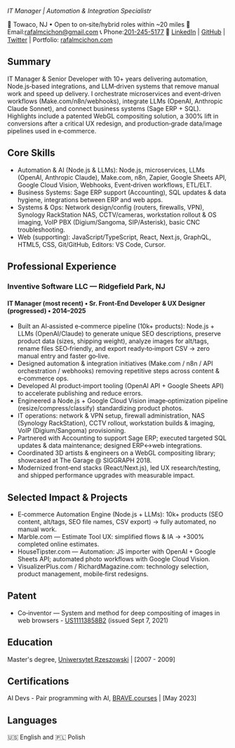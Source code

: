 <!-- *** uncomment h1 for .pdf -->
<!-- # Rafal M Cichon -->
<!-- *** end uncomment h1 for .pdf -->

<!-- *** create .pdf: -->
<!-- install:
brew reinstall grip (GitHub Readme Instant Preview)

command:
```
grip -b README.md --user-content --wide
```

then:
CMD+P and Save as PDF  -->
<!-- *** end create .pdf: -->

*IT Manager | Automation & Integration Specialistr*

📍 Towaco, NJ • Open to on‑site/hybrid roles within ~20 miles
📧 Email:[rafalmcichon@gmail.com](mailto:rafalmcichon@gmail.com)
📞 Phone:[201-245-5177](tel:+12012455177)
🔗 [LinkedIn](https://www.linkedin.com/in/rafalmcichon/) | [GitHub](https://github.com/RafalMCichon) | [Twitter](https://twitter.com/rafalmcichon) | Portfolio: [rafalmcichon.com](https://rafalmcichon.com/) 

## Summary

IT Manager & Senior Developer with 10+ years delivering automation, Node.js‑based integrations, and LLM‑driven systems that remove manual work and speed up delivery. I orchestrate microservices and event‑driven workflows (Make.com/n8n/webhooks), integrate LLMs (OpenAI, Anthropic Claude Sonnet), and connect business systems (Sage ERP + SQL). Highlights include a patented WebGL compositing solution, a 300% lift in conversions after a critical UX redesign, and production‑grade data/image pipelines used in e‑commerce.

## Core Skills

- Automation & AI (Node.js & LLMs): Node.js, microservices, LLMs (OpenAI, Anthropic Claude), Make.com, n8n, Zapier, Google Sheets API, Google Cloud Vision, Webhooks, Event‑driven workflows, ETL/ELT.
- Business Systems: Sage ERP support (Accounting), SQL updates & data hygiene, integrations between ERP and web apps.
- Systems & Ops: Network design/config (routers, firewalls, VPN), Synology RackStation NAS, CCTV/cameras, workstation rollout & OS imaging, VoIP PBX (Digium/Sangoma, SIP/Asterisk), basic CNC troubleshooting.
- Web (supporting): JavaScript/TypeScript, React, Next.js, GraphQL, HTML5, CSS, Git/GitHub, Editors: VS Code, Cursor.

## Professional Experience

### Inventive Software LLC — Ridgefield Park, NJ
#### IT Manager (most recent) • Sr. Front‑End Developer & UX Designer (progressed) • 2014–2025

- Built an AI‑assisted e‑commerce pipeline (10k+ products): Node.js + LLMs (OpenAI/Claude) to generate unique SEO descriptions, preserve product data (sizes, shipping weight), analyze images for alt/tags, rename files SEO‑friendly, and export ready‑to‑import CSV → zero manual entry and faster go‑live.
- Designed automation & integration initiatives (Make.com / n8n / API orchestration / webhooks) removing repetitive steps across content & e‑commerce ops.
- Developed AI product‑import tooling (OpenAI API + Google Sheets API) to accelerate publishing and reduce errors.
- Engineered a Node.js + Google Cloud Vision image‑optimization pipeline (resize/compress/classify) standardizing product photos.
- IT operations: network & VPN setup, firewall administration, NAS (Synology RackStation), CCTV rollout, workstation builds & imaging, VoIP (Digium/Sangoma) provisioning.
- Partnered with Accounting to support Sage ERP; executed targeted SQL updates & data maintenance; designed ERP↔web integrations.
- Coordinated 3D artists & engineers on a WebGL compositing library; showcased at The Garage @ SIGGRAPH 2018.
- Modernized front‑end stacks (React/Next.js), led UX research/testing, and shipped performance upgrades with measurable impact.

## Selected Impact & Projects

- E‑commerce Automation Engine (Node.js + LLMs): 10k+ products (SEO content, alt/tags, SEO file names, CSV export) → fully automated, no manual work.
- Marble.com — Estimate Tool UX: simplified flows & IA → +300% completed online estimates.
- HouseTipster.com — Automation: JS importer with OpenAI + Google Sheets API; automated photo workflows with Google Cloud Vision.
- VisualizerPlus.com / RichardMagazine.com: technology selection, product management, mobile‑first redesigns.

## Patent
- Co‑inventor — System and method for deep compositing of images in web browsers - [US11113858B2](https://patents.google.com/patent/US11113858B2/en?oq=US11113858B2) (issued Sept 7, 2021)

## Education

Master's degree, [Uniwersytet Rzeszowski](https://www.ur.edu.pl/en/home) | [2007 - 2009]

## Certifications

AI Devs - Pair programming with AI, [BRAVE.courses](https://www.linkedin.com/in/rafalmcichon/) | [May 2023]

## Languages

🇺🇸 English and 🇵🇱 Polish
